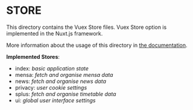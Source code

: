 # STORE

This directory contains the Vuex Store files.
Vuex Store option is implemented in the Nuxt.js framework.

More information about the usage of this directory in [the documentation](https://nuxtjs.org/guide/vuex-store).

**Implemented Stores**:

  * index: *basic application state*
  * mensa: *fetch and organise mensa data*
  * news: *fetch and organise news data*
  * privacy: *user cookie settings*
  * splus: *fetch and organise timetable data*
  * ui: *global user interface settings*